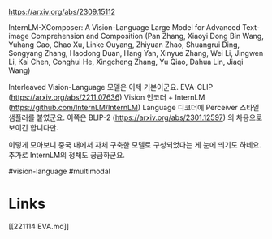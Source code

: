 https://arxiv.org/abs/2309.15112

InternLM-XComposer: A Vision-Language Large Model for Advanced Text-image Comprehension and Composition (Pan Zhang, Xiaoyi Dong Bin Wang, Yuhang Cao, Chao Xu, Linke Ouyang, Zhiyuan Zhao, Shuangrui Ding, Songyang Zhang, Haodong Duan, Hang Yan, Xinyue Zhang, Wei Li, Jingwen Li, Kai Chen, Conghui He, Xingcheng Zhang, Yu Qiao, Dahua Lin, Jiaqi Wang)

Interleaved Vision-Language 모델은 이제 기본이군요. EVA-CLIP (https://arxiv.org/abs/2211.07636) Vision 인코더 + InternLM (https://github.com/InternLM/InternLM) Language 디코더에 Perceiver 스타일 샘플러를 붙였군요. 이쪽은 BLIP-2 (https://arxiv.org/abs/2301.12597) 의 차용으로 보이긴 합니다만.

이렇게 모아보니 중국 내에서 자체 구축한 모델로 구성되었다는 게 눈에 띄기도 하네요. 추가로 InternLM의 정체도 궁금하군요.

#vision-language #multimodal

# Links

[[221114 EVA.md]]